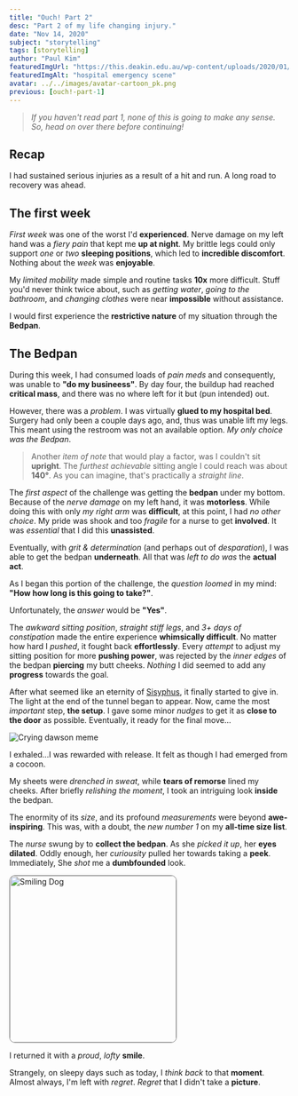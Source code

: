 ```yaml
---
title: "Ouch! Part 2"
desc: "Part 2 of my life changing injury."
date: "Nov 14, 2020"
subject: "storytelling"
tags: [storytelling]
author: "Paul Kim"
featuredImgUrl: "https://this.deakin.edu.au/wp-content/uploads/2020/01/hospital.jpg"
featuredImgAlt: "hospital emergency scene"
avatar: ../../images/avatar-cartoon_pk.png
previous: [ouch!-part-1]
---
```


> *If you haven't read part 1, none of this is going to make any sense. So, head on over there before continuing!*

## Recap

I had sustained serious injuries as a result of a hit and run. A long road to recovery was ahead.

## The first week

*First week* was one of the worst I'd **experienced**. Nerve damage on my left hand was a *fiery pain* that kept me **up at night**. My brittle legs could only support *one* or *two* **sleeping positions**, which led to **incredible discomfort**. Nothing about the *week* was **enjoyable**.

My *limited mobility* made simple and routine tasks **10x** more difficult. Stuff you'd never think twice about, such as *getting water*, *going to the bathroom*, and *changing clothes* were near **impossible** without assistance.

I would first experience the **restrictive nature** of my situation through the **Bedpan**.

## The Bedpan

During this week, I had consumed loads of *pain meds* and consequently, was unable to **"do my busineess"**. By day four, the buildup had reached **critical mass**, and there was no where left for it but (pun intended) out.

However, there was a *problem*. I was virtually **glued to my hospital bed**. Surgery had only been a couple days ago, and, thus was unable lift my legs. This meant using the restroom was not an available option. *My only choice was the Bedpan*.

> Another *item of note* that would play a factor, was I couldn't sit **upright**. The *furthest achievable* sitting angle I could reach was about **140°**. As you can imagine, that's practically a *straight line*.

The *first aspect* of the challenge was getting the **bedpan** under my bottom. Because of the *nerve damage* on my left hand, it was **motorless**. While doing this with only *my right arm* was **difficult**, at this point, I had *no other choice*. My pride was shook and too *fragile* for a nurse to get **involved**. It was *essential* that I did this **unassisted**.

Eventually, with *grit & determination* (and perhaps out of *desparation*), I was able to get the bedpan **underneath**. All that was *left to do was* the **actual act**.

As I began this portion of the challenge, the *question loomed* in my mind: **"How how long is this going to take?"**.

Unfortunately, the *answer* would be **"Yes"**.

The *awkward sitting position*, *straight stiff legs*, and *3+ days of constipation* made the entire experience **whimsically difficult**. No matter how hard I *pushed*, it fought back **effortlessly**.  Every *attempt* to adjust my sitting position for more **pushing power**, was rejected by the *inner edges* of the bedpan **piercing** my butt cheeks.  *Nothing* I did seemed to add any **progress** towards the goal.

After what seemed like an eternity of [Sisyphus](https://en.wikipedia.org/wiki/Sisyphus), it finally started to give in. The light at the end of the tunnel began to appear. Now, came the most *important* step, **the setup**.  I gave some minor *nudges* to get it as **close to the door** as possible.  Eventually, it ready for the final move...

<img src="https://i.pinimg.com/originals/d1/77/92/d177925f82d41d1d9005f21a91d4b224.jpg" 
     alt="Crying dawson meme"/>

I exhaled...I was rewarded with release.  It felt as though I had emerged from a cocoon.

My sheets were *drenched in sweat*, while **tears of remorse** lined my cheeks.  After briefly *relishing the moment*, I took an intriguing look **inside** the bedpan.

The enormity of its *size*, and its profound *measurements* were beyond **awe-inspiring**.  This was, with a doubt, the *new number 1* on my **all-time size list**.

The *nurse* swung by to **collect the bedpan**. As she *picked it up*, her **eyes dilated**. Oddly enough, her *curiousity* pulled her towards taking a **peek**.  Immediately, She *shot* me a **dumbfounded** look.

<img src="https://i.pinimg.com/474x/9a/ca/df/9acadf778303b6bd32b34d2a5805a106--smiling-dogs-smiling-animals.jpg"
     alt="Smiling Dog"
     style="border-radius: 10px;border:1px solid gray; height: 300px;" />

I returned it with a *proud*, *lofty* **smile**.

Strangely, on sleepy days such as today, I *think back* to that **moment**. Almost always, I'm left with *regret*.
*Regret* that I didn't take a **picture**.
